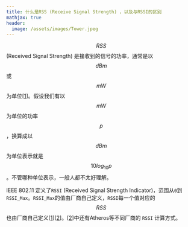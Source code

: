 ```yaml
---
title: 什么是RSS (Receive Signal Strength) ，以及与RSSI的区别
mathjax: true
header:
  image: /assets/images/Tower.jpeg
---
```


$$\mathit{RSS}$$ (Received Signal Strength) 是接收到的信号的功率，通常是以 $$\mathit{dB}m$$ 或 $$mW$$ 为单位[[1]]。假设我们有以 $$mW$$ 为单位的功率 $$p$$，换算成以 $$\mathit{dB}m$$ 为单位表示就是 $$10 log_{10} p$$。不管哪种单位表示，一般人都不太好理解。

IEEE 802.11 定义了`RSSI` (Received Signal Strength Indicator)，范围从`0`到`RSSI_Max`。`RSSI_Max`的值由厂商自己定义，`RSSI`每一个值对应的 $$\mathit{RSS}$$ 也由厂商自己定义[[1]][[2]]。[[2]]中还有Atheros等不同厂商的 `RSSI` 计算方式。

[1]: https://arxiv.org/pdf/1709.01015.pdf "A Survey of Indoor Localization Systems and Technologies"
[2]: http://madwifi-project.org/attachment/wiki/UserDocs/RSSI/Converting_Signal_Strength.pdf?format=raw "Converting Signal Strength Percentage to dBm Values"
